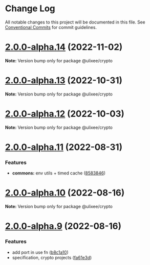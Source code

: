 # Change Log

All notable changes to this project will be documented in this file.
See [Conventional Commits](https://conventionalcommits.org) for commit guidelines.

# [2.0.0-alpha.14](https://github.com/ulixee/shared/compare/v2.0.0-alpha.13...v2.0.0-alpha.14) (2022-11-02)

**Note:** Version bump only for package @ulixee/crypto





# [2.0.0-alpha.13](https://github.com/ulixee/shared/compare/v2.0.0-alpha.12...v2.0.0-alpha.13) (2022-10-31)

**Note:** Version bump only for package @ulixee/crypto





# [2.0.0-alpha.12](https://github.com/ulixee/shared/compare/v2.0.0-alpha.11...v2.0.0-alpha.12) (2022-10-03)

**Note:** Version bump only for package @ulixee/crypto





# [2.0.0-alpha.11](https://github.com/ulixee/shared/compare/v2.0.0-alpha.10...v2.0.0-alpha.11) (2022-08-31)


### Features

* **commons:** env utils + timed cache ([8583846](https://github.com/ulixee/shared/commit/8583846f891cc1f93c079c8f6e3b1868ba7fcb5e))





# [2.0.0-alpha.10](https://github.com/ulixee/shared/compare/v2.0.0-alpha.9...v2.0.0-alpha.10) (2022-08-16)

**Note:** Version bump only for package @ulixee/crypto





# [2.0.0-alpha.9](https://github.com/ulixee/shared/compare/v2.0.0-alpha.8...v2.0.0-alpha.9) (2022-08-16)


### Features

* add port in use fn ([b8c1a10](https://github.com/ulixee/shared/commit/b8c1a10c6da91a303d284e0e4c0723bc9f5dcf17))
* specification, crypto projects ([fa61e3d](https://github.com/ulixee/shared/commit/fa61e3d221dacc3c1509309ebbfc7a05cf43923c))
